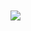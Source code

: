 ᅠ ᅠᅠ

ᅠ ᅠᅠ

ᅠ ᅠᅠᅠ ᅠᅠᅠ ᅠᅠ<img src="https://i.pinimg.com/originals/f8/aa/fd/f8aafd262dffab89b0f13259a2f29fce.gif">
ᅠ ᅠᅠᅠ ᅠᅠ
ᅠ ᅠᅠ
ᅠ ᅠᅠ
ᅠ ᅠᅠ
